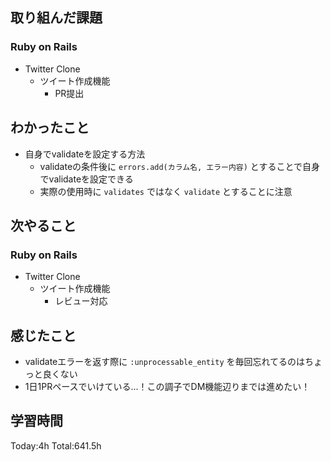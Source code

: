 ## 取り組んだ課題
### Ruby on Rails
- Twitter Clone
  - ツイート作成機能
    - PR提出
## わかったこと
- 自身でvalidateを設定する方法
  - validateの条件後に `errors.add(カラム名, エラー内容)` とすることで自身でvalidateを設定できる
  - 実際の使用時に `validates` ではなく `validate` とすることに注意
## 次やること
### Ruby on Rails
- Twitter Clone
  - ツイート作成機能
    - レビュー対応
## 感じたこと
- validateエラーを返す際に `:unprocessable_entity` を毎回忘れてるのはちょっと良くない
- 1日1PRペースでいけている...！この調子でDM機能辺りまでは進めたい！
## 学習時間
Today:4h Total:641.5h